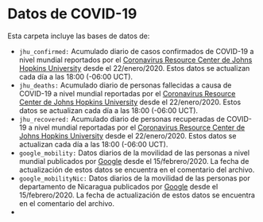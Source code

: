 # Datos de COVID-19

Esta carpeta incluye las bases de datos de:
- `jhu_confirmed:` Acumulado diario de casos confirmados de COVID-19 a nivel mundial reportados por el [Coronavirus Resource Center de Johns Hopkins University](https://coronavirus.jhu.edu/) desde el 22/enero/2020. Estos datos se actualizan cada día a las 18:00 (-06:00 UCT).
- `jhu_deaths:` Acumulado diario de personas fallecidas a causa de COVID-19 a nivel mundial reportadas por el [Coronavirus Resource Center de Johns Hopkins University](https://coronavirus.jhu.edu/) desde el 22/enero/2020. Estos datos se actualizan cada día a las 18:00 (-06:00 UCT).
- `jhu_recovered:` Acumulado diario de personas recuperadas de COVID-19 a nivel mundial reportadas por el [Coronavirus Resource Center de Johns Hopkins University](https://coronavirus.jhu.edu/) desde el 22/enero/2020. Estos datos se actualizan cada día a las 18:00 (-06:00 UCT).
- `google_mobility:` Datos diarios de la movilidad de las personas a nivel mundial publicados por [Google](https://www.google.com/covid19/mobility/) desde el 15/febrero/2020. La fecha de actualización de estos datos se encuentra en el comentario del archivo.
- `google_mobilityNic:` Datos diarios de la movilidad de las personas por departamento de Nicaragua publicados por [Google](https://www.google.com/covid19/mobility/) desde el 15/febrero/2020. La fecha de actualización de estos datos se encuentra en el comentario del archivo.
- 

